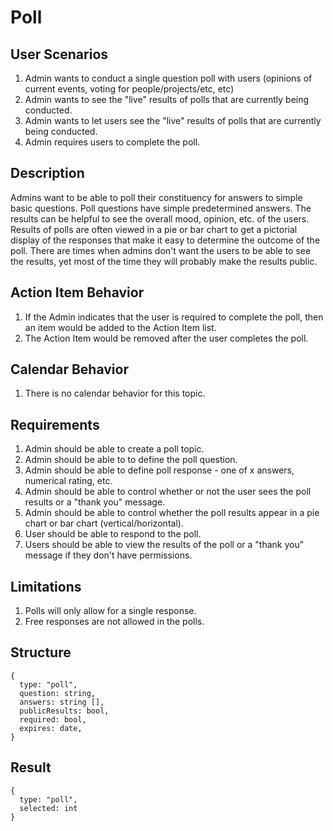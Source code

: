 Poll
====

User Scenarios
--------------
1. Admin wants to conduct a single question poll with users (opinions of current events, voting for people/projects/etc, etc)
2. Admin wants to see the "live" results of polls that are currently being conducted.
3. Admin wants to let users see the "live" results of polls that are currently being conducted.
4. Admin requires users to complete the poll.

Description
-----------
Admins want to be able to poll their constituency for answers to simple basic questions.  Poll questions have simple predetermined answers.  The results can be helpful to see the overall mood, opinion, etc. of the users.  Results of polls are often viewed in a pie or bar chart to get a pictorial display of the responses that make it easy to determine the outcome of the poll.  There are times when admins don't want the users to be able to see the results, yet most of the time they will probably make the results public.

Action Item Behavior
--------------------
1. If the Admin indicates that the user is required to complete the poll, then an item would be added to the Action Item list.
2. The Action Item would be removed after the user completes the poll.

Calendar Behavior
-----------------
1. There is no calendar behavior for this topic.

Requirements
------------
1. Admin should be able to create a poll topic.
2. Admin should be able to to define the poll question.
3. Admin should be able to define poll response - one of x answers, numerical rating, etc.
4. Admin should be able to control whether or not the user sees the poll results or a "thank you" message.
5. Admin should be able to control whether the poll results appear in a pie chart or bar chart (vertical/horizontal).
6. User should be able to respond to the poll.
7. Users should be able to view the results of the poll or a "thank you" message if they don't have permissions.

Limitations
-----------
1. Polls will only allow for a single response.
2. Free responses are not allowed in the polls.

Structure
---------
```
{
  type: "poll",
  question: string,
  answers: string [],
  publicResults: bool,
  required: bool,
  expires: date,
}
```

Result
------
```
{
  type: "poll",
  selected: int
}
```

